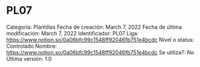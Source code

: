 # PL07

Categoría: Plantillas
Fecha de creación: March 7, 2022
Fecha de última modificación: March 7, 2022
Identificador: PL07
Liga: https://www.notion.so/0a06bfc99c1548ff92046fb751e4bcdc 
Nivel o status: Controlado
Nombre: https://www.notion.so/0a06bfc99c1548ff92046fb751e4bcdc 
Se utiliza?: No
Última versión: 1.0